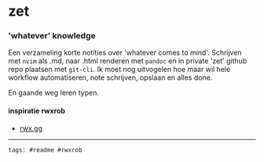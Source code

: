 # zet

### 'whatever' knowledge

Een verzameling korte notities over 'whatever comes to mind'. Schrijven met ```nvim``` als .md, naar .html renderen met ```pandoc``` en in private 'zet' github repo plaatsen met ```git-cli```. Ik moet nog uitvogelen hoe maar wil hele workflow automatiseren, note schrijven, opslaan en alles done.

En gaande weg leren typen.

#### inspiratie rwxrob
* [rwx.gg](https://rwx.gg)

---

    tags: #readme #rwxrob
